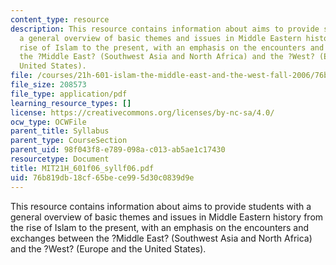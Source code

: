 ```yaml
---
content_type: resource
description: This resource contains information about aims to provide students with
  a general overview of basic themes and issues in Middle Eastern history from the
  rise of Islam to the present, with an emphasis on the encounters and exchanges between
  the ?Middle East? (Southwest Asia and North Africa) and the ?West? (Europe and the
  United States).
file: /courses/21h-601-islam-the-middle-east-and-the-west-fall-2006/76b819db18cf65bece995d30c0839d9e_MIT21H_601f06_syllf06.pdf
file_size: 208573
file_type: application/pdf
learning_resource_types: []
license: https://creativecommons.org/licenses/by-nc-sa/4.0/
ocw_type: OCWFile
parent_title: Syllabus
parent_type: CourseSection
parent_uid: 98f043f8-e789-098a-c013-ab5ae1c17430
resourcetype: Document
title: MIT21H_601f06_syllf06.pdf
uid: 76b819db-18cf-65be-ce99-5d30c0839d9e
---
```

This resource contains information about aims to provide students with a general overview of basic themes and issues in Middle Eastern history from the rise of Islam to the present, with an emphasis on the encounters and exchanges between the ?Middle East? (Southwest Asia and North Africa) and the ?West? (Europe and the United States).